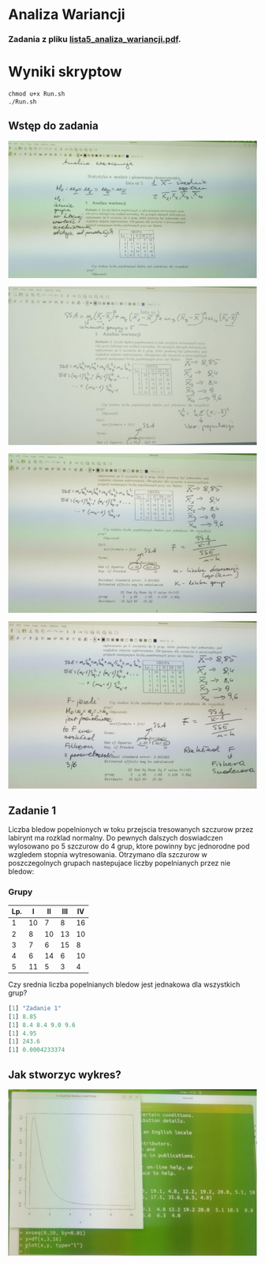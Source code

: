 # Analiza Wariancji

### Zadania z pliku [lista5_analiza_wariancji.pdf](lista5_analiza_wariancji.pdf).

# Wyniki skryptow

```console
chmod u+x Run.sh
./Run.sh
```

## Wstęp do zadania

![Zadanie1.1.jpeg](img/Zadanie1.1.jpeg)

![Zadanie1.2.jpeg](img/Zadanie1.2.jpeg)

![Zadanie1.3.jpeg](img/Zadanie1.3.jpeg)

![Zadanie1.4.jpeg](img/Zadanie1.4.jpeg)


## Zadanie 1
Liczba bledow popelnionych w toku przejscia tresowanych szczurow przez labirynt ma rozklad normalny. Do pewnych dalszych doswiadczen wylosowano po 5 szczurow do 4 grup, ktore powinny byc jednorodne pod wzgledem stopnia wytresowania. Otrzymano dla szczurow w poszczegolnych grupach nastepujace liczby popelnianych przez nie bledow:

### Grupy
| Lp. | I | II | III | IV |
|-----|---|----|-----|----|
| 1   | 10| 7  | 8   | 16 |
| 2   | 8 | 10 | 13  | 10 |
| 3   | 7 | 6  | 15  | 8  |
| 4   | 6 | 14 | 6   | 10 |
| 5   | 11| 5  | 3   | 4  |

Czy srednia liczba popelnianych bledow jest jednakowa dla wszystkich grup?

```R
[1] "Zadanie 1"
[1] 8.85
[1] 8.4 8.4 9.0 9.6
[1] 4.95
[1] 243.6
[1] 0.0004233374
```

## Jak stworzyc wykres?

![Plot.jpeg](img/Plot.jpeg)
